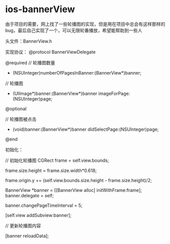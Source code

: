 # ios-bannerView
由于项目的需要，网上找了一些轮播图的实现，但是用在项目中总会有这样那样的bug，最后自己实现了一个，可以无限轮番播放，希望能帮助到一些人

头文件：BannerView.h

实现协议：
@protocol BannerViewDelegate <NSObject>

@required
// 轮播图数量
- (NSUInteger)numberOfPagesInBanner:(BannerView*)banner;

// 轮播图
- (UIImage*)banner:(BannerView*)banner imageForPage:(NSUInteger)page;

@optional

// 轮播图被点击
- (void)banner:(BannerView*)banner didSelectPage:(NSUInteger)page;

@end

初始化：

// 初始化轮播图
CGRect frame = self.view.bounds;

frame.size.height = frame.size.width*0.618;

frame.origin.y += (self.view.bounds.size.height - frame.size.height)/2;

BannerView *banner = [[BannerView alloc] initWithFrame:frame];
banner.delegate = self;

banner.changePageTimeInterval = 5;

[self.view addSubview:banner];

// 更新轮播图内容

[banner reloadData];
